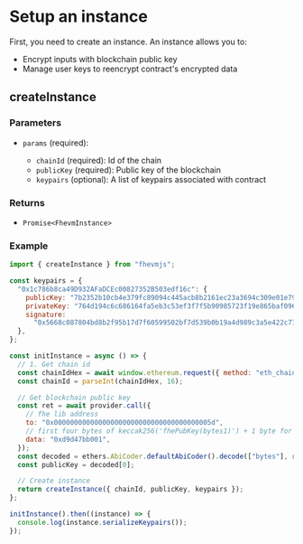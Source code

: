 # Setup an instance

First, you need to create an instance. An instance allows you to:

- Encrypt inputs with blockchain public key
- Manage user keys to reencrypt contract's encrypted data

## createInstance

### Parameters

- `params` (required):

  - `chainId` (required): Id of the chain
  - `publicKey` (required): Public key of the blockchain
  - `keypairs` (optional): A list of keypairs associated with contract

### Returns

- `Promise<FhevmInstance>`

### Example

```javascript
import { createInstance } from "fhevmjs";

const keypairs = {
  "0x1c786b8ca49D932AFaDCEc00827352B503edf16c": {
    publicKey: "7b2352b10cb4e379fc89094c445acb8b2161ec23a3694c309e01e797ab2bae22",
    privateKey: "764d194c6c686164fa5eb3c53ef3f7f5b90985723f19e865baf0961dd28991eb",
    signature:
      "0x5668c087804bd8b2f95b17d7f60599502bf7d539b0b19a4d989c3a5e422c77de37771be1f991223088e968a7e18330c7ece973f527eec03b97f219447d4833401b",
  },
};

const initInstance = async () => {
  // 1. Get chain id
  const chainIdHex = await window.ethereum.request({ method: "eth_chainId" });
  const chainId = parseInt(chainIdHex, 16);

  // Get blockchain public key
  const ret = await provider.call({
    // fhe lib address
    to: "0x000000000000000000000000000000000000005d",
    // first four bytes of keccak256('fhePubKey(bytes1)') + 1 byte for library
    data: "0xd9d47bb001",
  });
  const decoded = ethers.AbiCoder.defaultAbiCoder().decode(["bytes"], ret);
  const publicKey = decoded[0];

  // Create instance
  return createInstance({ chainId, publicKey, keypairs });
};

initInstance().then((instance) => {
  console.log(instance.serializeKeypairs());
});
```
